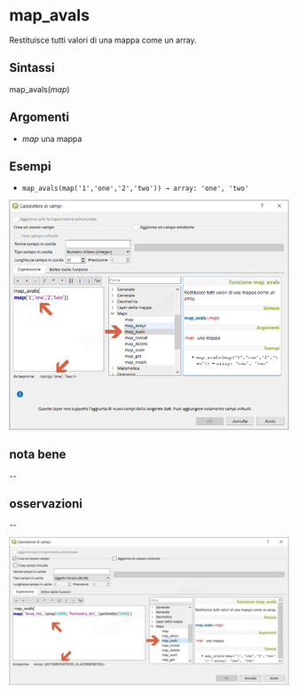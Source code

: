# map_avals

Restituisce tutti valori di una mappa come un array.

## Sintassi

map_avals(_map_)

## Argomenti

* _map_ una mappa

## Esempi

* `map_avals(map('1','one','2','two')) → array: 'one', 'two'`

![](/img/maps/map_avals/map_avals1.png)

## nota bene

--

## osservazioni

--

![](/img/maps/map_avals/map_avals2.png)